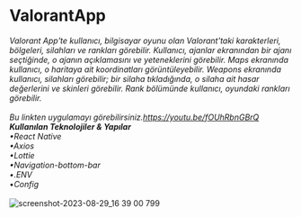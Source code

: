 # ValorantApp
*Valorant App'te kullanıcı, bilgisayar oyunu olan Valorant'taki karakterleri, bölgeleri, silahları ve rankları görebilir. Kullanıcı, ajanlar ekranından bir ajanı seçtiğinde, o ajanın açıklamasını ve yeteneklerini görebilir. Maps ekranında kullanıcı, o haritaya ait koordinatları görüntüleyebilir. Weapons ekranında kullanıcı, silahları görebilir; bir silaha tıkladığında, o silaha ait hasar değerlerini ve skinleri görebilir. Rank bölümünde kullanıcı, oyundaki rankları görebilir.*<br/>
<br/>
*Bu linkten uygulamayı görebilirsiniz.*https://youtu.be/fOUhRbnGBrQ
<br/>
**Kullanılan Teknolojiler & Yapılar**<br/>
•*React Native*<br/>
•*Axios*<br/>
•*Lottie*<br/>
•*Navigation-bottom-bar*<br/>
•*.ENV*<br/>
•*Config*<br/>
<br/>
![screenshot-2023-08-29_16 39 00 799](https://github.com/salihakca1/ValorantApp/assets/112124373/b00b6be0-42ab-46dc-a7ad-49c1efda9e62)
